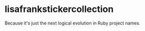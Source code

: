 lisafrankstickercollection
==========================

Because it's just the next logical evolution in Ruby project names.